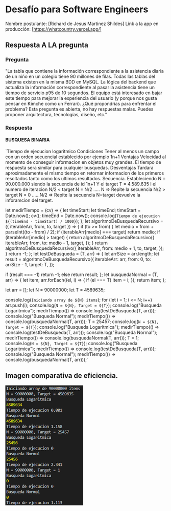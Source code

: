 # Desafío para Software Engineers

Nombre postulante: [Richard de Jesus Martinez Shildes]
Link a la app en producción: [https://whatcountry.vercel.app/]

## Respuesta A LA pregunta

### Pregunta
"La tabla que contiene la información correspondiente a la asistencia diaria de un niño en un colegio tiene 90 millones de filas. Todas las tablas del sistema existen en la misma BDD en MySQL. La lógica del backend que actualiza la información correspondiente al pasar la asistencia tiene un tiempo de servicio p95 de 10 segundos. El equipo está interesado en bajar este tiempo para mejorar la experiencia del usuario (y porque nos gusta pensar en Kimche como un Ferrari). ¿Qué propondrías para enfrentar el problema? Esta pregunta es abierta, no hay respuestas malas. Puedes proponer arquitectura, tecnologías, diseño, etc."

### Respuesta

#### BUSQUESA BINARIA

`Tiempo de ejecucion logaritmico
Condiciones
 Tener al menos un campo con un orden secuencial establecido por ejemplo 1n+1
Ventajas
 Velocidad al momento de conseguir informacion en objetos muy grandes.
 El tiempo de respuesta sera similar para cualquier busquedas.
Desventajas
 Tardara aproximadamente el mismo tiempo en retornar informacion de los primeros resoltados tanto como los ultimos resultados.
Secuencia.
 Estableciendo N = 90.000.000 siendo la secuencia de id 1n+1
 Y el target T = 4.589.635
 I el numero de iteracion
 N/2 < target
     N = N/2 ..... N => Repite la secuencia
 N/2 > target
     N = 0 ......N/2 => Repite la secuencia
 N=target
     devuelve la inforamcion del target.


let medirTiempo = (cv) => {
  let timeStart;
  let timeEnd;
  timeStart = Date.now();
  cv();
  timeEnd = Date.now();
  console.log(`Tiempo de ejecucion ${(timeEnd - timeStart) / 1000}`);
};
let algoritmoDeBusquedaRecursivo = ({ iterableArr, from, to, target }) => {
  if (to >= from) {
    let medio = from + parseInt((to - from) / 2);
    if (iterableArr[medio] === target) return medio;
    if (iterableArr[medio] > target) {
      return algoritmoDeBusquedaRecursivo({
        iterableArr,
        from,
        to: medio - 1,
        target,
      });
    }
    return algoritmoDeBusquedaRecursivo({
      iterableArr,
      from: medio + 1,
      to,
      target,
    });
  }
  return -1;
};
let testDeBusqueda = (T, arr) => {
  let arrSize = arr.length;
  let result = algoritmoDeBusquedaRecursivo({
    iterableArr: arr,
    from: 0,
    to: arrSize - 1,
    target: T,
  });

  if (result === -1) return -1;
  else return result;
};
let busquedaNormal = (T, arr) => {
  let item;
  arr.forEach((el, i) => {
    if (el === T) item = i;
  });
  return item;
};

let arr = [];
let N = 90000000;
let T = 4589635;

console.log(`Iniciando array de ${N} items`);
for (let i = 1; i <= N; i++) arr.push(i);
console.log(`N = ${N}, Target = ${T}`);
console.log("Busqueda Logaritmica");
medirTiempo(() => console.log(testDeBusqueda(T, arr)));
console.log("Busqueda Normal");
medirTiempo(() => console.log(busquedaNormal(T, arr)));
T = 25457;
console.log(`N = ${N}, Target = ${T}`);
console.log("Busqueda Logaritmica");
medirTiempo(() => console.log(testDeBusqueda(T, arr)));
console.log("Busqueda Normal");
medirTiempo(() => console.log(busquedaNormal(T, arr)));
T = 1;
console.log(`N = ${N}, Target = ${T}`);
console.log("Busqueda Logaritmica");
medirTiempo(() => console.log(testDeBusqueda(T, arr)));
console.log("Busqueda Normal");
medirTiempo(() => console.log(busquedaNormal(T, arr)));`

## Imagen comparativa de eficiencia.

![image1](./respuesta_pregunta_tecnica/img1.png)

